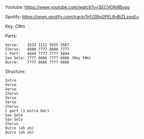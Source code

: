 Youtube:
    https://www.youtube.com/watch?v=SECVGN4Bsgg

Spotify:
    https://open.spotify.com/track/5rfJ2Bq2PEL8yBjZLzouEu
    
Key: C#m

Parts:

    Verse:    3333 1111 5555 5567
    Chorus:   8888 7777 8888 7777
    C Part:   4444 7777 7777 4444
    Sax Solo: 7777 6666 7777 6666 (Key F#m)
    Outro:    7777 6666 7777 6666
    
    
Structure:

    Intro
    Verse
    Verse
    Chorus
    Verse
    Verse
    Chorus
    C part (1 extra bar)
    Sax Solo
    Sax Solo
    Chorus
    Outro (oh oh)
    Outro (oh oh)
